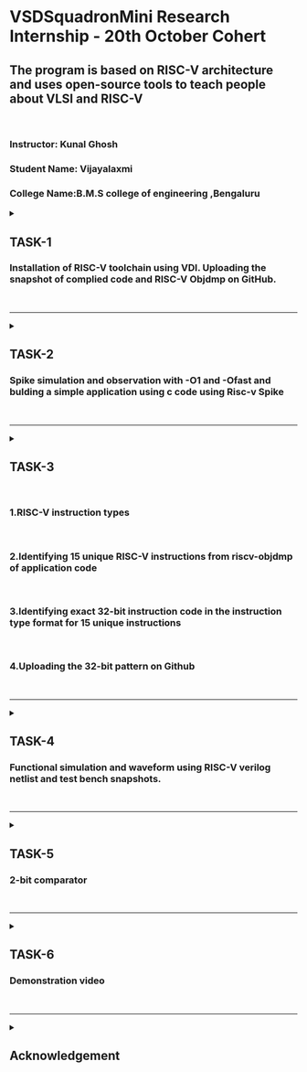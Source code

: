 
# VSDSquadronMini Research Internship - 20th October Cohert
 
<h2>The program is based on RISC-V architecture and uses open-source tools to teach people about VLSI and RISC-V</h2><br>

### Instructor: Kunal Ghosh
### Student Name: Vijayalaxmi</li>
### College Name:B.M.S college of engineering ,Bengaluru
<details>
 <summary>
 <h2> TASK-1 </h2> 
<h3>Installation of RISC-V toolchain using VDI. Uploading the snapshot of complied code and RISC-V Objdmp on GitHub.</h3>
 </summary>
 <h3> NECESSARY INSTALLATIONS<h3>
 <oi>
<li>Step 1: Setting up the virtual environment to work on</li><br>
<li>Install Oracle Virtual Box, VMBox</li><br>
<li> Launch Virtual Machine on VMBox</li><br>
<li>Attach the VDI file to the Virtual Machine instance in VMBox</li><br>
<li>open the Virtual oracle<li>

</oi><br>

![oracle VMBox](https://github.com/user-attachments/assets/ec510c91-5706-4d7f-abd5-e825ae070f5e)<br>
![login](https://github.com/user-attachments/assets/e4a40158-1875-4eb2-adc1-0f23a57f1025)<br>
click on  "Show"<br>
 you will Enter to "ubuntu"<br>
 -Right click and click on "open terminal"<br>

 ![open terminal](https://github.com/user-attachments/assets/0240e637-7e73-43dc-b563-30a3ee793034)<br>


### Step 2: Type the word "gedit"-a word "gedit" is editor

### COMPILE AND EXECUTE A SIMPLE C CODE USING GCC COMPILER
    $   cd <br/>                           Navigate to home directory:<br>
    $   gedit filename.c & <br/>         This opens a blank file with filename.c, type the c code
    

Save the file<br> 
Come back to terminal<br>
Press entre to come to the home prompt<br>
To see the results Run the following commands

    $    gcc filename.c <br>
    $    ./a.out <br>
!
Change the value of n in filename.c <br>
Recompile and see the results <br>
To see the code in terminal type as cat sum1ton.c<br>

![cat sum1ton](https://github.com/user-attachments/assets/615382a8-e491-41a4-affc-dbbf6eb0daa4)

To get riscv assembly code the command is<br>
![riscv](https://github.com/user-attachments/assets/a0d99dc6-5f12-4d19-92d0-357dc59c03b9)

for only required code type "less" and search for" /main"<br>
![assembly](https://github.com/user-attachments/assets/5451aea1-152f-4bed-91b2-22f2c9cfb19e)

![req assembly code](https://github.com/user-attachments/assets/ccbcd4eb-c58c-4d16-ba64-d64122d4416e)
</details>
<br>
<hr>

<details>
 <summary>
 <h2> TASK-2</h2> 
<h3>Spike simulation and observation with -O1 and -Ofast and bulding a simple application using c code using Risc-v Spike</h3>
 </summary>


## Simulation using spike application <br>
Type the command spike -d pk sum1ton.c<br>
![spike 1](https://github.com/user-attachments/assets/53dd047c-dbd9-43e3-9b07-352736fee6b7)


## Debuggig using spike we get<br> 
![spike simulation](https://github.com/user-attachments/assets/72473a0d-ee89-458e-9535-678bc376b069)

## Simple application using c code with spike simulaion
![c code](https://github.com/user-attachments/assets/360609f5-8721-404f-9bcd-89d0535cc7bf)

## Assembly code
![spike 2](https://github.com/user-attachments/assets/2812371d-dcf2-4a28-acc7-5a951dd25701)

![spike3](https://github.com/user-attachments/assets/2eff46d3-37af-4ee7-b7ef-bece33dbe1fe)<hr>
</details>
<br>
<hr>

<details>
 <summary>
 <h2> TASK-3</h2> <br>
<h3> 1.RISC-V instruction types</h3><br>
<h3> 2.Identifying 15 unique RISC-V instructions from riscv-objdmp of application code</h3><br>
<h3> 3.Identifying exact 32-bit instruction code in the instruction type format for 15 unique instructions</h3><br>
<h3> 4.Uploading the 32-bit pattern on Github</h3>
 </summary>

<li>
<oi>
 R Type instruction set</oi>
<html lang="en">
<head>
    <title>RISC-V Instruction Formats</title>
    
</head>
<body>

<h1>RISC-V Instruction Formats</h1>
<p>RISC-V instructions have a fixed length of 32 bits and are divided into various formats, each tailored to specific types of operations. Each instruction format determines how the 32 bits are divided among operation codes, register addresses, and immediate values. Here are the primary RISC-V instruction formats:</p>

<h2>1. R-type (Register) Format</h2>
<p>Used for operations that involve only registers (e.g., arithmetic, logic operations).</p>
<div class="code-block">
    | 31-25  | 24-20 | 19-15 | 14-12 | 11-7  | 6-0    |<br>
    | funct7 | rs2   | rs1   | funct3| rd    | opcode |
</div>
<p><strong>Fields:</strong></p>
<ul>
    <li><strong>opcode</strong>: Operation code (7 bits)</li>
    <li><strong>rs1</strong>: First source register (5 bits)</li>
    <li><strong>rs2</strong>: Second source register (5 bits)</li>
    <li><strong>rd</strong>: Destination register (5 bits)</li>
    <li><strong>funct3</strong>: Function code for additional operation spec (3 bits)</li>
    <li><strong>funct7</strong>: Additional function spec (7 bits)</li>
</ul>
<p><strong>Example instruction:</strong> ADD rd, rs1, rs2</p>

<h2>2. I-type (Immediate) Format</h2>
<p>Used for operations that involve an immediate value (e.g., loads, arithmetic with constants).</p>
<div class="code-block">
    | 31-20      | 19-15 | 14-12 | 11-7  | 6-0    |<br>
    | imm[11:0]  | rs1   | funct3| rd    | opcode |
</div>
<p><strong>Fields:</strong></p>
<ul>
    <li><strong>opcode</strong>: Operation code (7 bits)</li>
    <li><strong>rs1</strong>: Source register (5 bits)</li>
    <li><strong>rd</strong>: Destination register (5 bits)</li>
    <li><strong>funct3</strong>: Function code (3 bits)</li>
    <li><strong>imm[11:0]</strong>: 12-bit immediate value</li>
</ul>
<p><strong>Example instruction:</strong> ADDI rd, rs1, imm</p>

<h2>3. S-type (Store) Format</h2>
<p>Used for store instructions, where data is stored in memory.</p>
<div class="code-block">
    | 31-25      | 24-20 | 19-15 | 14-12 | 11-7      | 6-0    |<br>
    | imm[11:5]  | rs2   | rs1   | funct3| imm[4:0]  | opcode |
</div>
<p><strong>Fields:</strong></p>
<ul>
    <li><strong>opcode</strong>: Operation code (7 bits)</li>
    <li><strong>rs1</strong>: Base register for memory address (5 bits)</li>
    <li><strong>rs2</strong>: Source register for data to store (5 bits)</li>
    <li><strong>funct3</strong>: Function code (3 bits)</li>
    <li><strong>imm[11:5]</strong>, <strong>imm[4:0]</strong>: Immediate value split across two fields (12 bits total)</li>
</ul>
<p><strong>Example instruction:</strong> SW rs2, offset(rs1)</p>

<h2>4. B-type (Branch) Format</h2>
<p>Used for conditional branches.</p>
<div class="code-block">
    | 31-25      | 24-20 | 19-15 | 14-12 | 11-7      | 6-0    |<br>
    | imm[12|10:5] | rs2   | rs1   | funct3| imm[4:1|11] | opcode |
</div>
<p><strong>Fields:</strong></p>
<ul>
    <li><strong>opcode</strong>: Operation code (7 bits)</li>
    <li><strong>rs1</strong>, <strong>rs2</strong>: Registers for comparison (5 bits each)</li>
    <li><strong>funct3</strong>: Function code (3 bits)</li>
    <li><strong>imm[12|10:5|4:1|11]</strong>: 13-bit immediate offset value for the branch</li>
</ul>
<p><strong>Example instruction:</strong> BEQ rs1, rs2, offset</p>

<h2>5. U-type (Upper Immediate) Format</h2>
<p>Used for loading 20-bit constants into the upper part of a register.</p>
<div class="code-block">
    | 31-12               | 11-7  | 6-0    |<br>
    | imm[31:12]          | rd    | opcode |
</div>
<p><strong>Fields:</strong></p>
<ul>
    <li><strong>opcode</strong>: Operation code (7 bits)</li>
    <li><strong>rd</strong>: Destination register (5 bits)</li>
    <li><strong>imm[31:12]</strong>: 20-bit immediate value</li>
</ul>
<p><strong>Example instruction:</strong> LUI rd, imm</p>

<h2>6. J-type (Jump) Format</h2>
<p>Used for jump and link instructions, typically for function calls.</p>
<div class="code-block">
    | 31-12               | 11-7  | 6-0    |<br>
    | imm[20|10:1|11|19:12] | rd    | opcode |
</div>
<p><strong>Fields:</strong></p>
<ul>
    <li><strong>opcode</strong>: Operation code (7 bits)</li>
    <li><strong>rd</strong>: Destination register (5 bits)</li>
    <li><strong>imm[20|10:1|11|19:12]</strong>: 21-bit immediate offset value for the jump</li>
</ul>
<p><strong>Example instruction:</strong> JAL rd, offset</p>

<h2>Summary Table</h2>
<table>
    <tr>
        <th>Format</th>
        <th>Purpose</th>
        <th>Field Breakdown</th>
    </tr>
    <tr>
        <td>R-type</td>
        <td>Register-based operations</td>
        <td>opcode, rd, funct3, rs1, rs2, funct7</td>
    </tr>
    <tr>
        <td>I-type</td>
        <td>Immediate operations & loads</td>
        <td>opcode, rd, funct3, rs1, imm[11:0]</td>
    </tr>
    <tr>
        <td>S-type</td>
        <td>Stores</td>
        <td>opcode, imm[11:5], rs2, rs1, funct3, imm[4:0]</td>
    </tr>
    <tr>
        <td>B-type</td>
        <td>Branching</td>
        <td>opcode, imm[12|10:5|4:1|11], rs2, rs1, funct3</td>
    </tr>
    <tr>
        <td>U-type</td>
        <td>Upper immediate loads</td>
        <td>opcode, rd, imm[31:12]</td>
    </tr>
    <tr>
        <td>J-type</td>
        <td>Jumps</td>
        <td>opcode, rd, imm[20|10:1|11|19:12]</td>
    </tr>
</table>

![image](https://github.com/user-attachments/assets/42f41b10-d5a4-472b-9e47-019becd17fe7)

<p>These formats provide a consistent structure across instruction types, making RISC-V a simple and modular architecture suitable for a wide range of applications.</p>

</body>
</html>
<!DOCTYPE html>
<html lang="en">
<head>
  <meta charset="UTF-8">
  <meta name="viewport" content="width=device-width, initial-scale=1.0">
  <title>RISC-V Instructions</title>
</head>
<body>
  <table border="1">
    <tr>
      <th>Instruction</th>
      <th>32-Bit Encoding</th>
    </tr>
    <tr>
      <td>li a0,0</td>
      <td>00000513</td>
    </tr>
    <tr>
      <td>li a1,0</td>
      <td>00000593</td>
    </tr>
    <tr>
      <td>li a2,0</td>
      <td>00000613</td>
    </tr>
    <tr>
      <td>ret</td>
      <td>00008067</td>
    </tr>
    <tr>
      <td>add a0, a1, a2</td>
      <td>00b50533</td>
    </tr>
    <tr>
      <td>sub a0, a1, a2</td>
      <td>40b50533</td>
    </tr>
    <tr>
      <td>jal ra, label</td>
      <td>0000006f</td>
    </tr>
    <tr>
      <td>beq a0, a1, label</td>
      <td>00050663</td>
    </tr>
    <tr>
      <td>bne a0, a1, label</td>
      <td>00050663</td>
    </tr>
    <tr>
      <td>lw a0, 0(sp)</td>
      <td>00020283</td>
    </tr>
    <tr>
      <td>sw a0, 0(sp)</td>
      <td>00022023</td>
    </tr>
    <tr>
      <td>slli a0, a0, 1</td>
      <td>00151513</td>
    </tr>
    <tr>
      <td>srli a0, a0, 1</td>
      <td>00155513</td>
    </tr>
    <tr>
      <td>andi a0, a0, 1</td>
      <td>00156513</td>
    </tr>
    <tr>
      <td>ori a0, a0, 1</td>
      <td>00157513</td>
    </tr>
  </table>
</body>
</html>
<!DOCTYPE html>
<html lang="en">
<head>
  <meta charset="UTF-8">
  <meta name="viewport" content="width=device-width, initial-scale=1.0">
  <title>RISC-V Instructions with 32-Bit Encodings</title>
  <style>
    table {
      width: 100%;
      border-collapse: collapse;
    }
    table, th, td {
      border: 1px solid black;
    }
    th, td {
      padding: 8px;
      text-align: left;
    }
    th {
      background-color: #f2f2f2;
    }
  </style>
</head>
<body>
    <html>
      <h2>Exact 32-bit instruction code in the instruction type format for 15 unique instructions.And  32 bit pattern of instruction </h2><br>
      <h4>1.add a0, a1, a2</h4><br>
      <ul>
      <li>Type:R</li><br>
      <li>32-bit pattern:0000000 00010 00001 000 01000 0110011</li><br>
      <li>R-type: opcode 0110011, funct3 000, funct7 0000000</li>
      </ul><br>
      <h4>2.sub a0, a1, a2</h4><br>
      <ul>
      <li>Type:R</li><br>
      <li>32 bit pattern:0100000 00010 00001 000 01000 0110011</li><br>
      <li>R-type: opcode 0110011, funct3 000, funct7 0100000</li><br>
    </ul><br>
      <h4><b>3.jal ra, label</b></h4><br>
      <ul>
      <li><b>Type:</b>J</li><br>
      <li><b>32-bit pattern:</b>00000000000000000000 00001 1101111</li><br>
      <li><b>J-type:</b> opcode 1101111</li><br>
      </ul><br>
      <h4>4.beq a0, a1, label</h4>
      <ul>
      <li>Type:B</li>
      <li>32-bit pattern:0000000 00001 00010 000 0000010 1100011</li>
      <li>B-type: opcode 1100011, funct3 000</li>
    </ul><br>
      <h4>5.bne a0, a1, label</h4>
    <ul>
      <li>Type:B</li>
      <li>32-bit pattern:0000000 00001 00010 001 0000010 1100011</li>
      <li>B-type: opcode 1100011, funct3 001</li>
    </ul><br>
     <h4>6.lw a0, 0(sp)</h4>
    <ul>
      <li>Type:I</li>
      <li>32-bit pattern:000000000000 00010 010 00001 0000011</li>
      <li>I-type: opcode 0000011, funct3 010</li>
    </ul><br>
    <h4>7.sw a0, 0(sp)</h4>
    <ul>
      <li>Type:S</li>
      <li>32-bit pattern:0000000 00001 00010 010 0000010 0100011</li>
      <li>S-type: opcode 0100011, funct3 010</li>
    </ul><br>
    <h4>8.slli a0, a0, 1</h4>
    <ul>
      <li>Type:I</li>
      <li>32-bit pattern:0000000 00001 00001 001 00010 0010011</li>
      <li>I-type: opcode 0010011, funct3 001</li>
    </tr><br>
    <h4>9.srli a0, a0, 1</h4>
    <ul>
      <li>Type:I</li>
      <li>32-bit pattern:0000000 00001 00001 101 00010 0010011</li>
      <li>I-type: opcode 0010011, funct3 101</li>
    </ul><br>
     <h4>10.andi a0, a0, 1</h4>
    <ul>
      <li>Type:I</li>
      <li>32-bit pattern:000000000001 00001 111 00010 0010011</li>
      <li>I-type: opcode 0010011, funct3 111</li>
    </ul><br>
      <h4>11.ori a0, a0, 1</h4>
    <ul>
      <li>Type:I</li>
      <li>32-bit pattern:000000000001 00001 110 00010 0010011</li>
      <li>I-type: opcode 0010011, funct3 110</li>
    </ul><br>
    <h4>12.li a0,0</h4>
    <ul>
      <li>Type:I</li>
      <li>32-bit pattern:000000000000 00000 000 00001 0010011</li>
      <li>I-type: opcode 0010011, funct3 000</li>
    </ul><br>
    <h4>13.li a1,0</h4>
    <ul>
      <li>Type:I</li>
      <li>32-bit pattern:000000000000 00000 000 00010 0010011</li>
      <li>I-type: opcode 0010011, funct3 000</li>
    </ul><br>
     <h4>14.ret (jalr x0, ra, 0)</h4>
    <ul>
      <li>Type:I</td>
      <li>32-bit pattern:000000000000 00001 000 00000 1100111</li>
      <li>I-type: opcode 1100111, funct3 000</li>
    </ul><br>
    <h4><b>15.auipc t0, 4096</b></h4>
    <ul>
      <li><b>Type:</b>U</li>
      <li><b>32-bit pattern:</b>000000000001 00000 00000 0010111</li>
      <li><b>U-type:</b> opcode 0010111</li>
      </ul>
</body>
</html>

</details><br><hr>
<details>
 <summary>
 <h2> TASK-4</h2> 
<h3>Functional simulation and waveform using RISC-V verilog netlist and test bench  snapshots.</h3>
 </summary>Use this RISC-V Core Verilog netlist and testbench for functional simulation experiment and Upload waveform
***NOTE:** Since the designing of RISCV Architecture and writing it's testbench is not the part of this Research Internship, so we will use the Verilog Code and Testbench of RISCV that has already been designed. The reference GitHub repository is : [iiitb_rv32i](https://github.com/vinayrayapati/rv32i/)***
Steps to perform functional simulation of RISCV
Create a new directory mkdir <task><br>

![task](https://github.com/user-attachments/assets/7b3898c0-d59d-45b6-9a04-762f5e5e73f5)

Create two files by using touch command as task_rv32i.v and task_rv32i_tb.v

![taskrv](https://github.com/user-attachments/assets/572ba230-a4aa-44e3-9122-13b401dcc3f9)

![taskrvtb](https://github.com/user-attachments/assets/8eae5209-c9b9-4038-9cb3-fb892962194e)


Copy the code from the reference github repo and paste it in your verilog and testbench files

To run and simulate the verilog code, enter the following command:

$ iverilog -o task_rv32i task_rv32i.v task_rv32i_tb.v
$ ./task_rv32i

![task wave](https://github.com/user-attachments/assets/a9420a99-43fd-430d-9717-8f6959e1ad74)

To see the simulation waveform in GTKWave, enter the following command:

$ gtkwave task_rv32i.vcd
The GTKWave will be opened and following window will be appeared.
7.Output Waveform of various instructions that we have covered in TASK-2.

![task wave1](https://github.com/user-attachments/assets/47755ff4-9a97-4990-b795-282ecc49a391)

![task wave 2](https://github.com/user-attachments/assets/480544ff-f549-4cb4-b456-09c1a27521bb)


 </details><br><hr>

<details>
 <summary>
 <h2> TASK-5</h2> 
<h3>2-bit comparator</h3>
 </summary><br>
 <!DOCTYPE html>
<html lang="en">
<body>

<h1>2-Bit Comparator Project</h1>

<h2>Overview</h2>
<p>This project aims to design and implement a 2-bit comparator using the VSDSquadron Mini board. A 2-bit comparator is a digital circuit that compares two 2-bit binary numbers and indicates whether one number is greater than, less than, or equal to the other. The project involves designing the comparator logic using C programming in Visual Studio Code, setting up the hardware connections on a breadboard, and verifying the functionality through LEDs connected to the output.</p>

<h2>Project Objective</h2>
<p>The objective of this project is to:</p>
<ul>
    <li>Design a 2-bit comparator using C programming.</li>
    <li>Implement the designed comparator on the VSDSquadron Mini board.</li>
    <li>Verify the correct functionality of the comparator by using LEDs to display the comparison results.</li>
    <li>Gain hands-on experience in digital circuit design, C programming, and hardware implementation.</li>
</ul>

<h2>Key Components</h2>
<ul>
    <li><strong>VSDSquadron Mini Board</strong>: The main microcontroller board used for processing and logic implementation.</li>
    <li><strong>Breadboard and Jumper Wires</strong>: For building and testing the circuit.</li>
    <li><strong>LEDs</strong>: To display the comparison results. This project requires 3 LEDs.</li>
    <li><strong>Resistors</strong>: To limit the current to the LEDs. 220Ohm resistors are used in this project.</li>
</ul>

<h2>Pin Configuration</h2>
<table>
    <tr>
        <th>LED</th>
        <th>VSD SQUADRON BOARD</th>
    </tr>
    <tr>
        <td>LED1</td>
        <td>PIN4 (PD4)</td>
    </tr>
    <tr>
        <td>LED2</td>
        <td>PIN5 (PD5)</td>
    </tr>
    <tr>
        <td>LED3</td>
        <td>PIN6 (PD6)</td>
    </tr>
</table>

<h2>Functional Description</h2>
<p>
    <strong>A &gt; B</strong>: LED1 (Yellow color) lights up when <em>A</em> is greater than <em>B</em>.<br>
    <strong>A &lt; B</strong>: LED2 (Red color) lights up when <em>A</em> is less than <em>B</em>.<br>
    <strong>A = B</strong>: LED3 (Green color) lights up when both numbers are equal.
</p>

<h2>Truth Table of 2-Bit Comparator</h2>
<table>
    <tr>
        <th>A1</th><th>A0</th><th>B1</th><th>B0</th><th>A &gt; B</th><th>A = B</th><th>A &lt; B</th>
    </tr>
    <tr><td>0</td><td>0</td><td>0</td><td>0</td><td>0</td><td>1</td><td>0</td></tr>
    <tr><td>0</td><td>0</td><td>0</td><td>1</td><td>0</td><td>0</td><td>1</td></tr>
    <tr><td>0</td><td>0</td><td>1</td><td>0</td><td>0</td><td>0</td><td>1</td></tr>
    <tr><td>0</td><td>0</td><td>1</td><td>1</td><td>0</td><td>0</td><td>1</td></tr>
    <tr><td>0</td><td>1</td><td>0</td><td>0</td><td>1</td><td>0</td><td>0</td></tr>
    <tr><td>0</td><td>1</td><td>0</td><td>1</td><td>0</td><td>1</td><td>0</td></tr>
    <tr><td>0</td><td>1</td><td>1</td><td>0</td><td>0</td><td>0</td><td>1</td></tr>
    <tr><td>0</td><td>1</td><td>1</td><td>1</td><td>0</td><td>0</td><td>1</td></tr>
    <tr><td>1</td><td>0</td><td>0</td><td>0</td><td>1</td><td>0</td><td>0</td></tr>
    <tr><td>1</td><td>0</td><td>0</td><td>1</td><td>1</td><td>0</td><td>0</td></tr>
    <tr><td>1</td><td>0</td><td>1</td><td>0</td><td>0</td><td>1</td><td>0</td></tr>
    <tr><td>1</td><td>0</td><td>1</td><td>1</td><td>0</td><td>0</td><td>1</td></tr>
    <tr><td>1</td><td>1</td><td>0</td><td>0</td><td>1</td><td>0</td><td>0</td></tr>
    <tr><td>1</td><td>1</td><td>0</td><td>1</td><td>1</td><td>0</td><td>0</td></tr>
    <tr><td>1</td><td>1</td><td>1</td><td>0</td><td>1</td><td>0</td><td>0</td></tr>
    <tr><td>1</td><td>1</td><td>1</td><td>1</td><td>0</td><td>1</td><td>0</td></tr>
</table>

<h2>Code for Implementation of 2-Bit Comparator using VSDSquadron Mini Board</h2>
<div class="code-block">
<pre>
#include &lt;ch32v00x.h&gt;
#include &lt;debug.h&gt;
#include &lt;stdio.h&gt;

#define LED1_PIN GPIO_Pin_4 //yellow LED
#define LED2_PIN GPIO_Pin_5 //red LED
#define LED3_PIN GPIO_Pin_6 //green LED
#define LED_PORT GPIOD

void GPIO_Config(void) {
    RCC_APB2PeriphClockCmd(RCC_APB2Periph_GPIOD, ENABLE);
    GPIO_InitTypeDef GPIO_InitStructure;
    GPIO_InitStructure.GPIO_Pin = LED1_PIN | LED2_PIN | LED3_PIN;
    GPIO_InitStructure.GPIO_Mode = GPIO_Mode_Out_PP;
    GPIO_InitStructure.GPIO_Speed = GPIO_Speed_50MHz;
    GPIO_Init(LED_PORT, &GPIO_InitStructure);
}

void compare_2bit(uint8_t a, uint8_t b) {
    GPIO_ResetBits(LED_PORT, LED1_PIN | LED2_PIN | LED3_PIN);

    if (a > b) {
        GPIO_SetBits(LED_PORT, LED1_PIN);
    } else if (a == b) {
        GPIO_SetBits(LED_PORT, LED2_PIN);
    } else {
        GPIO_SetBits(LED_PORT, LED3_PIN);
    }
}  

int main(void) {   
    NVIC_PriorityGroupConfig(NVIC_PriorityGroup_2);
    SystemCoreClockUpdate();
    Delay_Init();
    GPIO_Config();

    for (uint8_t a = 0; a <= 3; a++) {
        for (uint8_t b = 0; b <= 3; b++) {
            compare_2bit(a, b);
            Delay_Ms(5000);
        }
    }
    
    return 0;
}
</pre>
</div>

<h2>Project Demonstration</h2><br>

![image](https://github.com/user-attachments/assets/3abe3671-4746-4acc-aeac-a71ad1e99ef2)<br>
</body>
</details><br><hr>
<details>
    <summary>
    <h2> TASK-6</h2> 
   <h3>Demonstration video</h3>
    </summary><br>
<p>A demonstration of the project can be carried out to observe the LED output based on different values of <em>A</em> and <em>B</em>.</p><br>
<h4>Project name:</h4><br>
https://github.com/user-attachments/assets/a26ef857-ad8e-4a34-92b7-e85100ae7408


<h2>Conclusion</h2>
<p>This implementation demonstrates the use of the VSDSquadron Mini board to design a basic digital circuit. The 2-bit comparator effectively compares two binary numbers and outputs the comparison results through LEDs. This project reinforces the fundamental concepts of digital design. Overall, this project was a valuable learning experience.</p>
</html>
</details><br><hr>
<details>
	<summary>
		<h2>Acknowledgement</h2><br></summary>

  I would like to extend my heartfelt thanks to Kunal Ghosh Sir for offering me this exceptional internship focused on RISCV Architecture with the VSDSquadron Mini. This opportunity ignited my passion for RISCV, providing me with the perfect introduction to this exciting field. Throughout the internship, I gained invaluable insights and hands-on experience. I am also grateful to VLSI System Design for creating such a remarkable research internship, which has greatly contributed to my learning and growth.
 
 </details>
